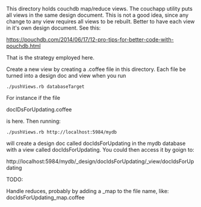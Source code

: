 This directory holds couchdb map/reduce views. The couchapp utility puts all views in the same design document. This is not a good idea, since any change to any view requires all views to be rebuilt. Better to have each view in it's own design document. See this:

https://pouchdb.com/2014/06/17/12-pro-tips-for-better-code-with-pouchdb.html

That is the strategy employed here.

Create a new view by creating a .coffee file in this directory. Each file be turned into a design doc and view when you run 

    ./pushViews.rb databaseTarget

For instance if the file

docIDsForUpdating.coffee

is here. Then running:

    ./pushViews.rb http://localhost:5984/mydb
    
will create a design doc called docIdsForUpdating in the mydb database with a view called docIdsForUpdating. You could then access it by goign to:

http://localhost:5984/mydb/_design/docIdsForUpdating/_view/docIdsForUpdating

TODO:

Handle reduces, probably by adding a _map to the file name, like: docIdsForUpdating_map.coffee
